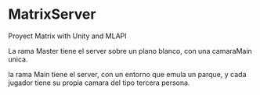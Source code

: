 # MatrixServer
Proyect Matrix with Unity and MLAPI


La rama Master tiene el server sobre un plano blanco, con una camaraMain unica.

la rama Main tiene el server, con un entorno que emula un parque, y cada jugador tiene su propia camara del tipo tercera persona.
